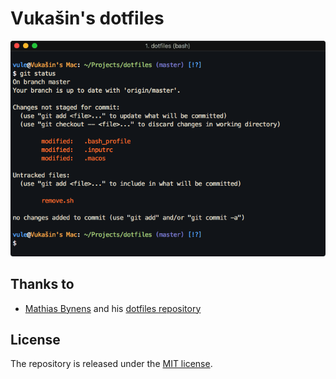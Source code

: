 # Vukašin's dotfiles

<p align="center">
    <img src="assets/screenshot.png?raw=true" alt="Screenshot" />
</p>

## Thanks to

* [Mathias Bynens](https://mathiasbynens.be/) and his [dotfiles repository](https://github.com/mathiasbynens/dotfiles)

## License

The repository is released under the [MIT license](LICENSE).
